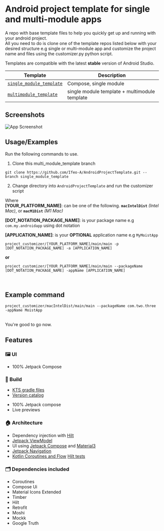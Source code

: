 # Android project template for single and multi-module apps

A repo with base template files to help you quickly get up and running with your android
project. <br>
All you need to do is clone one of the template repos listed below with your desired structure e.g
single or multi-module app and customize the project name and files using the customizer.py python
script. <br>

Templates are compatible with the latest **stable** version of Android Studio.

| Template                                                                                                 | Description                                   |
|----------------------------------------------------------------------------------------------------------|-----------------------------------------------|
| [`single_module_template`](https://github.com/Ifeo-A/AndroidProjectTemplate/tree/single_module_template) | Compose, single module                        |
| [`multimodule_template`](https://github.com/Ifeo-A/AndroidProjectTemplate/tree/multi_module_template)    | single module template + multimodule template |

## Screenshots

![App Screenshot](https://via.placeholder.com/468x300?text=App+Screenshot+Here)

## Usage/Examples

Run the following commands to use.

1. Clone this multi_module_template branch <br>

```
git clone https://github.com/Ifeo-A/AndroidProjectTemplate.git --branch single_module_template
```

2. Change directory into `AndroidProjectTemplate` and run the customizer script <br>

Where <br>
**[YOUR_PLATFORM_NAME]**: can be one of the following. **`macIntelDist`** *(Intel Mac)*, or **`macM1Dist`** *(M1 Mac)* <br>

**[DOT_NOTATION_PACKAGE_NAME]**: is your package name e.g `com.my.androidapp` using dot notation <br>

**[APPLICATION_NAME]**: is your **OPTIONAL** application name e.g `MyMoistApp`

```
project_customizer/[YOUR_PLATFORM_NAME]/main/main -p [DOT_NOTATION_PACKAGE_NAME] -a [APPLICATION_NAME]
```
**or**
```
project_customizer/[YOUR_PLATFORM_NAME]/main/main --packageName [DOT_NOTATION_PACKAGE_NAME] -appName [APPLICATION_NAME]
```

<br>

## Example command <br>
```
project_customizer/macIntelDist/main/main --packageName com.two.three -appName MoistApp
```

<br>
You're good to go now.

## Features

### 🖼️ UI

* 100% Jetpack Compose

### 🧱 Build

* [KTS gradle files](https://docs.gradle.org/current/userguide/kotlin_dsl.html)
* [Version catalog](https://docs.gradle.org/current/userguide/platforms.html)

- 100% Jetpack compose
- Live previews

### 🏠 Architecture

* Dependency injection
  with [Hilt](https://developer.android.com/training/dependency-injection/hilt-android)
* [Jetpack ViewModel](https://developer.android.com/topic/libraries/architecture/viewmodel)
* UI using [Jetpack Compose](https://developer.android.com/jetpack/compose) and
  [Material3](https://developer.android.com/jetpack/androidx/releases/compose-material3)
* [Jetpack Navigation](https://developer.android.com/jetpack/compose/navigation)
* [Kotlin Coroutines and Flow](https://developer.android.com/kotlin/coroutines)
  [Hilt tests](https://developer.android.com/training/dependency-injection/hilt-testing)

### 🗂 Dependencies included

* Coroutines
* Compose Ui
* Material Icons Extended
* Timber
* Hilt
* Retrofit
* Moshi
* Mockk
* Google Truth


